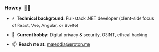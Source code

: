 ### Howdy &nbsp;👋🤠

- ⚡ &nbsp;<strong>Technical background:</strong> Full-stack .NET developer (client-side focus of React, Vue, Angular, or Svelte)

- 🔭 &nbsp;<strong>Current hobby:</strong> Digital privacy & security, OSINT, ethical hacking

- 📫 &nbsp;<strong>Reach me at:</strong> <mareddia@proton.me>
